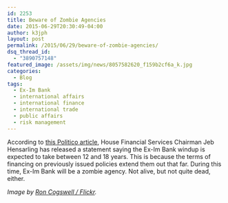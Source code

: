 ```yaml
---
id: 2253
title: Beware of Zombie Agencies
date: 2015-06-29T20:30:49-04:00
author: k3jph
layout: post
permalink: /2015/06/29/beware-of-zombie-agencies/
dsq_thread_id:
  - "3890757148"
featured_image: /assets/img/news/8057582620_f159b2cf6a_k.jpg
categories:
  - Blog
tags:
  - Ex-Im Bank
  - international affairs
  - international finance
  - international trade
  - public affairs
  - risk management
---
```

According to [this Politico article](http://www.politico.com/story/2015/06/whats-next-for-ex-im-as-time-runs-out-119488.html), House Financial Services Chairman Jeb Hensarling has released a statement saying the Ex-Im Bank windup is expected to take between 12 and 18 years.  This is because the terms of financing on previously issued policies extend them out that far.  During this time, Ex-Im Bank will be a zombie agency.  Not alive, but not quite dead, either.

_Image by [Ron Cogswell / Flickr](https://www.flickr.com/photos/22711505@N05/8057582620/)._

